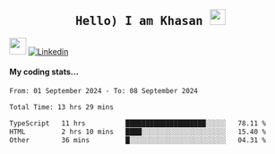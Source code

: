 <h2 align='center'><samp><strong>Hello) I am Khasan <img src="https://media.giphy.com/media/hvRJCLFzcasrR4ia7z/giphy.gif" width="28px" height="28px"></strong></samp></h2>

<img src="https://media.giphy.com/media/WUlplcMpOCEmTGBtBW/giphy.gif" width="30"> [![Linkedin](https://img.shields.io/badge/LinkedIn-Khasan%20Rashidov-blue?logo=Linkedin&logoColor=blue&labelColor=black&style=flat-square)](https://www.linkedin.com/in/khasanr)  

#### My coding stats...
<!--START_SECTION:waka-->

```txt
From: 01 September 2024 - To: 08 September 2024

Total Time: 13 hrs 29 mins

TypeScript   11 hrs          ████████████████████░░░░░   78.11 %
HTML         2 hrs 10 mins   ████░░░░░░░░░░░░░░░░░░░░░   15.40 %
Other        36 mins         █░░░░░░░░░░░░░░░░░░░░░░░░   04.31 %
```

<!--END_SECTION:waka-->

<!---
khasanrashidov/khasanrashidov is a ✨ special ✨ repository because its `README.md` (this file) appears on your GitHub profile.
You can click the Preview link to take a look at your changes.
--->
